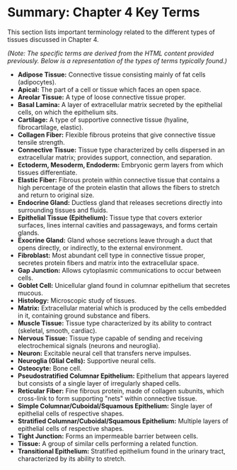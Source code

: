 # Summary: Chapter 4 Key Terms

This section lists important terminology related to the different types of tissues discussed in Chapter 4.

*(Note: The specific terms are derived from the HTML content provided previously. Below is a representation of the types of terms typically found.)*

*   **Adipose Tissue:** Connective tissue consisting mainly of fat cells (adipocytes).
*   **Apical:** The part of a cell or tissue which faces an open space.
*   **Areolar Tissue:** A type of loose connective tissue proper.
*   **Basal Lamina:** A layer of extracellular matrix secreted by the epithelial cells, on which the epithelium sits.
*   **Cartilage:** A type of supportive connective tissue (hyaline, fibrocartilage, elastic).
*   **Collagen Fiber:** Flexible fibrous proteins that give connective tissue tensile strength.
*   **Connective Tissue:** Tissue type characterized by cells dispersed in an extracellular matrix; provides support, connection, and separation.
*   **Ectoderm, Mesoderm, Endoderm:** Embryonic germ layers from which tissues differentiate.
*   **Elastic Fiber:** Fibrous protein within connective tissue that contains a high percentage of the protein elastin that allows the fibers to stretch and return to original size.
*   **Endocrine Gland:** Ductless gland that releases secretions directly into surrounding tissues and fluids.
*   **Epithelial Tissue (Epithelium):** Tissue type that covers exterior surfaces, lines internal cavities and passageways, and forms certain glands.
*   **Exocrine Gland:** Gland whose secretions leave through a duct that opens directly, or indirectly, to the external environment.
*   **Fibroblast:** Most abundant cell type in connective tissue proper, secretes protein fibers and matrix into the extracellular space.
*   **Gap Junction:** Allows cytoplasmic communications to occur between cells.
*   **Goblet Cell:** Unicellular gland found in columnar epithelium that secretes mucous.
*   **Histology:** Microscopic study of tissues.
*   **Matrix:** Extracellular material which is produced by the cells embedded in it, containing ground substance and fibers.
*   **Muscle Tissue:** Tissue type characterized by its ability to contract (skeletal, smooth, cardiac).
*   **Nervous Tissue:** Tissue type capable of sending and receiving electrochemical signals (neurons and neuroglia).
*   **Neuron:** Excitable neural cell that transfers nerve impulses.
*   **Neuroglia (Glial Cells):** Supportive neural cells.
*   **Osteocyte:** Bone cell.
*   **Pseudostratified Columnar Epithelium:** Epithelium that appears layered but consists of a single layer of irregularly shaped cells.
*   **Reticular Fiber:** Fine fibrous protein, made of collagen subunits, which cross-link to form supporting "nets" within connective tissue.
*   **Simple Columnar/Cuboidal/Squamous Epithelium:** Single layer of epithelial cells of respective shapes.
*   **Stratified Columnar/Cuboidal/Squamous Epithelium:** Multiple layers of epithelial cells of respective shapes.
*   **Tight Junction:** Forms an impermeable barrier between cells.
*   **Tissue:** A group of similar cells performing a related function.
*   **Transitional Epithelium:** Stratified epithelium found in the urinary tract, characterized by its ability to stretch.
